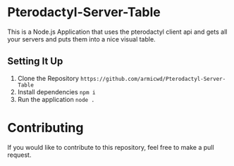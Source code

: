 # Pterodactyl-Server-Table

This is a Node.js Application that uses the pterodactyl client api and gets all your servers and puts them into a nice visual table.

## Setting It Up
1. Clone the Repository `https://github.com/armicwd/Pterodactyl-Server-Table`
2. Install dependencies `npm i`
3. Run the application `node .`

# Contributing
If you would like to contribute to this repository, feel free to make a pull request.
